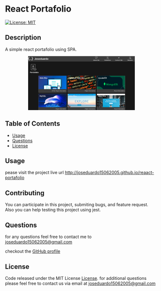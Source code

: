 # React Portafolio

[![License: MIT](https://img.shields.io/badge/License-MIT-yellow.svg)](https://opensource.org/licenses/MIT)

## Description

A simple react portafolio using SPA.

<p align="center"><img src="./public/ScreenShot.png" width="70%"></p>

## Table of Contents

- [Usage](#usage)
- [Questions](#questions)
- [License](#license)

## Usage

pease visit the project live url http://joseduardo15062005.github.io/reaact-portafolio

## Contributing

You can participate in this project, submiting bugs, and feature request. Also you can help testing this project using jest.

## Questions

for any questions feel free to contact me to joseduardo15062005@gmail.com

checkout the [GitHub profile](https://github.com/joseduardo15062005)

## License

Code released under the MIT License [License](https://choosealicense.com/licenses/mit/).
for additional questions please feel free to contact us via email at joseduardo15062005@gmail.com

